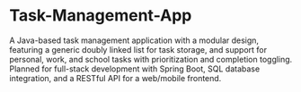 # Task-Management-App
A Java-based task management application with a modular design, featuring a generic doubly linked list for task storage, and support for personal, work, and school tasks with prioritization and completion toggling. Planned for full-stack development with Spring Boot, SQL database integration, and a RESTful API for a web/mobile frontend.
